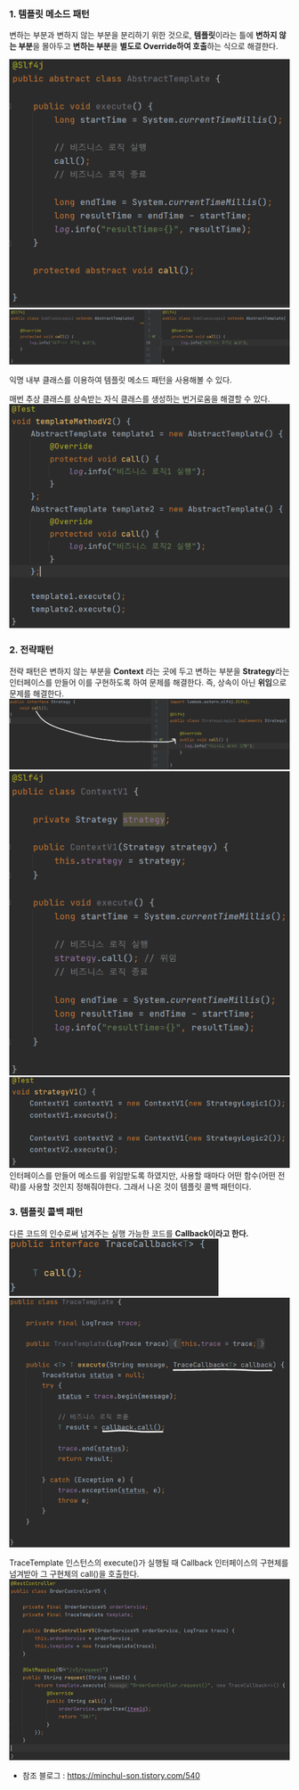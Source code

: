 ### 1. 템플릿 메소드 패턴

변하는 부분과 변하지 않는 부분을 분리하기 위한 것으로, **템플릿**이라는 틀에 **변하지 않는 부분**을 몰아두고 **변하는 부분**을 **별도로 Override하여 호출**하는 식으로 해결한다.

<img src="./template-method-1.png" >
<img src="./template-method-2.png" >

익명 내부 클래스를 이용하여 템플릿 메소드 패턴을 사용해볼 수 있다.

매번 추상 클래스를 상속받는 자식 클래스를 생성하는 번거로움을 해결할 수 있다.
<img src="./template-method-3.png" >

### 2. 전략패턴

전략 패턴은 변하지 않는 부분을 **Context** 라는 곳에 두고 변하는 부분을 **Strategy**라는 인터페이스를 만들어 이를 구현하도록 하여 문제를 해결한다. 즉, 상속이 아닌 **위임**으로 문제를 해결한다.
<img src="./strategy-1.png" >
<img src="./strategy-2.png" >
<img src="./strategy-3.png" >
인터페이스를 만들어 메소드를 위임받도록 하였지만, 사용할 때마다 어떤 함수(어떤 전략)를 사용할 것인지 정해줘야한다. 그래서 나온 것이 템플릿 콜백 패턴이다.

### 3. 템플릿 콜백 패턴

다른 코드의 인수로써 넘겨주는 실행 가능한 코드를 **Callback이라고 한다.**
<img src="./template-callback-1.png" >
<img src="./template-callback-2.png" >


TraceTemplate 인스턴스의 execute()가 실행될 때 Callback 인터페이스의 구현체를 넘겨받아 그 구현체의 call()을 호출한다.
<img src="./template-callback-3.png" >

- 참조 블로그 : https://minchul-son.tistory.com/540
